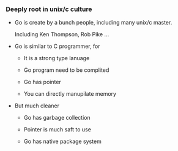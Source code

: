 ### Deeply root in unix/c culture

* Go is create by a bunch people, including many unix/c master.

  Including Ken Thompson, Rob Pike ...

* Go is similar to C programmer, for

  * It is a strong type lanuage

  * Go program need to be complited

  * Go has pointer

  * You can directly manupilate memory

* But much cleaner

  * Go has garbage collection

  * Pointer is much saft to use

  * Go has native package system
